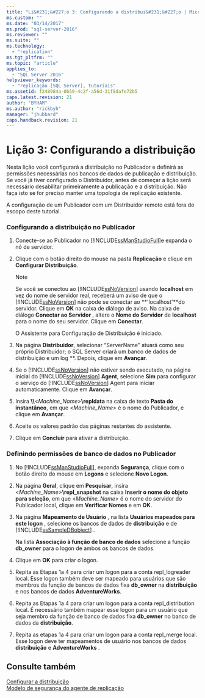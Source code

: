 ```yaml
---
title: "Li&#231;&#227;o 3: Configurando a distribui&#231;&#227;o | Microsoft Docs"
ms.custom: ""
ms.date: "03/14/2017"
ms.prod: "sql-server-2016"
ms.reviewer: ""
ms.suite: ""
ms.technology: 
  - "replication"
ms.tgt_pltfrm: ""
ms.topic: "article"
applies_to: 
  - "SQL Server 2016"
helpviewer_keywords: 
  - "replicação [SQL Server], tutoriais"
ms.assetid: f248984a-0b59-4c2f-a56d-31f8dafe72b5
caps.latest.revision: 21
author: "BYHAM"
ms.author: "rickbyh"
manager: "jhubbard"
caps.handback.revision: 21
---
```

# Li&#231;&#227;o 3: Configurando a distribui&#231;&#227;o
Nesta lição você configurará a distribuição no Publicador e definirá as permissões necessárias nos bancos de dados de publicação e distribuição. Se você já tiver configurado o Distribuidor, antes de começar a lição será necessário desabilitar primeiramente a publicação e a distribuição. Não faça isto se for preciso manter uma topologia de replicação existente.  
  
A configuração de um Publicador com um Distribuidor remoto está fora do escopo deste tutorial.  
  
### Configurando a distribuição no Publicador  
  
1.  Conecte-se ao Publicador no [!INCLUDE[ssManStudioFull](../../includes/ssmanstudiofull-md.md)]e expanda o nó de servidor.  
  
2.  Clique com o botão direito do mouse na pasta **Replicação** e clique em **Configurar Distribuição**.  
  
    > [!NOTE]  
    > Se você se conectou ao [!INCLUDE[ssNoVersion](../../includes/ssnoversion-md.md)] usando **localhost** em vez do nome de servidor real, receberá um aviso de que o [!INCLUDE[ssNoVersion](../../includes/ssnoversion-md.md)] não pode se conectar ao **'localhost'**do servidor. Clique em **OK** na caixa de diálogo de aviso. Na caixa de diálogo **Conectar ao Servidor** , altere o **Nome do Servidor** de **localhost** para o nome do seu servidor. Clique em **Conectar**.  
  
    O Assistente para Configuração de Distribuição é iniciado.  
  
3.  Na página **Distribuidor**, selecionar “ServerName” atuará como seu próprio Distribuidor; o SQL Server criará um banco de dados de distribuição e um log **. Depois, clique em **Avançar**.  
  
4.  Se o [!INCLUDE[ssNoVersion](../../includes/ssnoversion-md.md)] não estiver sendo executado, na página inicial do [!INCLUDE[ssNoVersion](../../includes/ssnoversion-md.md)] **Agent**, selecione **Sim** para configurar o serviço do [!INCLUDE[ssNoVersion](../../includes/ssnoversion-md.md)] Agent para iniciar automaticamente. Clique em **Avançar**.  
  
5.  Insira **\\\\**\<*Machine_Name>***\repldata** na caixa de texto **Pasta do instantâneo**, em que \<*Machine_Name>* é o nome do Publicador, e clique em **Avançar**.  
  
6.  Aceite os valores padrão das páginas restantes do assistente.  
  
7.  Clique em **Concluir** para ativar a distribuição.  
  
### Definindo permissões de banco de dados no Publicador  
  
1.  No [!INCLUDE[ssManStudioFull](../../includes/ssmanstudiofull-md.md)], expanda **Segurança**, clique com o botão direito do mouse em **Logons** e selecione **Novo Logon**.  
  
2.  Na página **Geral**, clique em **Pesquisar**, insira \<*Machine_Name>***\repl_snapshot** na caixa **Inserir o nome do objeto para seleção**, em que \<*Machine_Name>* é o nome do servidor do Publicador local, clique em **Verificar Nomes** e em **OK**.  
  
3.  Na página **Mapeamento de Usuário** , na lista **Usuários mapeados para este logon** , selecione os bancos de dados de **distribuição** e de [!INCLUDE[ssSampleDBobject](../../includes/sssampledbobject-md.md)] .  
  
    Na lista **Associação à função de banco de dados** selecione a função **db_owner** para o logon de ambos os bancos de dados.  
  
4.  Clique em **OK** para criar o logon.  
  
5.  Repita as Etapas 1a 4 para criar um logon para a conta repl_logreader local. Esse logon também deve ser mapeado para usuários que são membros da função de bancos de dados fixa **db_owner** na **distribuição** e nos bancos de dados **AdventureWorks**.  
  
6.  Repita as Etapas 1a 4 para criar um logon para a conta repl_distribution local. É necessário também mapear esse logon para um usuário que seja membro da função de banco de dados fixa **db_owner** no banco de dados da **distribuição**.  
  
7.  Repita as etapas 1a 4 para criar um logon para a conta repl_merge local. Esse logon deve ter mapeamentos de usuário nos bancos de dados **distribuição** e **AdventureWorks** .  
  
## Consulte também  
[Configurar a distribuição](../../relational-databases/replication/configure-distribution.md)  
[Modelo de segurança do agente de replicação](../../relational-databases/replication/security/replication-agent-security-model.md)  
  
  
  
